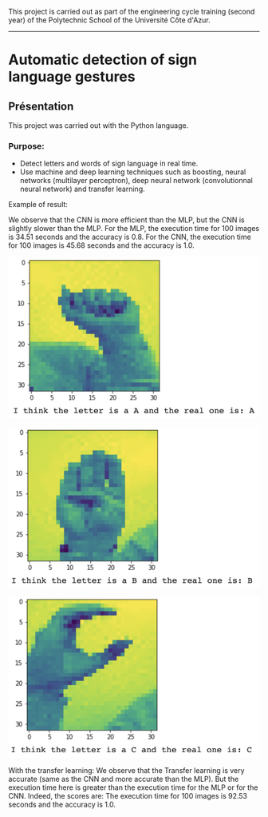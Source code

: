 This project is carried out as part of the engineering cycle training (second year) of the Polytechnic School of the Université Côte d'Azur.
***
# Automatic detection of sign language gestures

## Présentation
This project was carried out with the Python language.

### Purpose:
* Detect letters and words of sign language in real time.
* Use machine and deep learning techniques such as boosting, neural networks (multilayer perceptron), deep neural network (convolutionnal neural network) and transfer learning.

Example of result:

We observe that the CNN is more efficient than the MLP, but the CNN is slightly slower than the MLP.
For the MLP, the execution time for 100 images is 34.51 seconds and the accuracy is 0.8.
For the CNN, the execution time for 100 images is 45.68 seconds and the accuracy is 1.0.

![alt text](https://github.com/JulienChoukroun/Automatic-detection-of-sign-language-gestures/blob/main/Images/PredictionA.png "Prediction for the letter A")

![alt text](https://github.com/JulienChoukroun/Automatic-detection-of-sign-language-gestures/blob/main/Images/PredictionB.png "Prediction for the letter B")

![alt text](https://github.com/JulienChoukroun/Automatic-detection-of-sign-language-gestures/blob/main/Images/PredictionC.png "Prediction for the letter C")

With the transfer learning:
We observe that the Transfer learning is very accurate (same as the CNN and more accurate than the MLP). But the execution time here is greater than the execution time for the MLP or for the CNN. Indeed, the scores are:
The execution time for 100 images is 92.53 seconds and the accuracy is 1.0.

